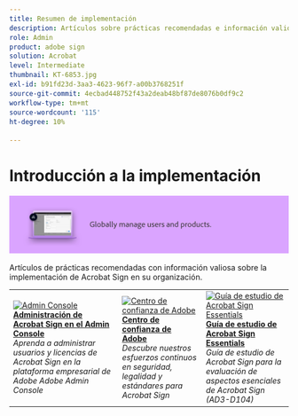 ```yaml
---
title: Resumen de implementación
description: Artículos sobre prácticas recomendadas e información valiosa sobre la implementación de Acrobat Sign
role: Admin
product: adobe sign
solution: Acrobat
level: Intermediate
thumbnail: KT-6853.jpg
exl-id: b91fd23d-3aa3-4623-96f7-a00b3768251f
source-git-commit: 4ecbad448752f43a2deab48bf87de8076b0df9c2
workflow-type: tm+mt
source-wordcount: '115'
ht-degree: 10%

---
```


# Introducción a la implementación

![Imagen de implementación de Sign](assets/Hero-Deploy.png)

Artículos de prácticas recomendadas con información valiosa sobre la implementación de Acrobat Sign en su organización.

<table style="table-layout:fixed">
<tr>
  <td>
    <a href="https://helpx.adobe.com/es/enterprise/using/adobe-sign-for-enterprise.html" target="_blank">
      <img alt="Admin Console" src="assets/Deploy_Admin.png" />
    </a>
    <div>
    <a href="https://helpx.adobe.com/enterprise/using/adobe-sign-for-enterprise.html" target="_blank"><strong>Administración de Acrobat Sign en el Admin Console</strong></a>
    </div>
    <em>Aprenda a administrar usuarios y licencias de Acrobat Sign en la plataforma empresarial de Adobe Adobe Admin Console</em>
    <br>
  </td>
  <td>
    <a href="https://www.adobe.com/trust/document-cloud-security.html" target="_blank">
      <img alt="Centro de confianza de Adobe" src="assets/Deploy_Trust.png" />
    </a>
    <div>
    <a href="https://www.adobe.com/trust/document-cloud-security.html" target="_blank"><strong>Centro de confianza de Adobe</strong></a>
    </div>
    <em>Descubre nuestros esfuerzos continuos en seguridad, legalidad y estándares para Acrobat Sign</em>
    <br>
  </td>
  <td>
    <a href="assets/SignStudyGuide.pdf">
      <img alt="Guía de estudio de Acrobat Sign Essentials" src="assets/SignStudyGuide.png" />
    </a>
    <div>
    <a href="assets/SignStudyGuide.pdf"><strong>Guía de estudio de Acrobat Sign Essentials</strong></a>
    </div>
    <em>Guía de estudio de Acrobat Sign para la evaluación de aspectos esenciales de Acrobat Sign (AD3-D104)</em>
    <br>
  </td>
</tr>
</table>
